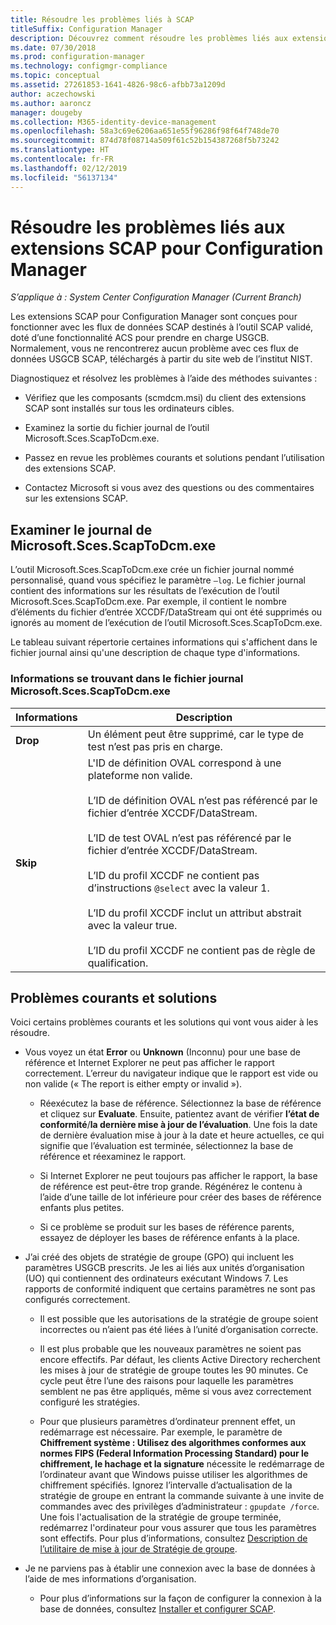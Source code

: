 ```yaml
---
title: Résoudre les problèmes liés à SCAP
titleSuffix: Configuration Manager
description: Découvrez comment résoudre les problèmes liés aux extensions SCAP pour Configuration Manager.
ms.date: 07/30/2018
ms.prod: configuration-manager
ms.technology: configmgr-compliance
ms.topic: conceptual
ms.assetid: 27261853-1641-4826-98c6-afbb73a1209d
author: aczechowski
ms.author: aaroncz
manager: dougeby
ms.collection: M365-identity-device-management
ms.openlocfilehash: 58a3c69e6206aa651e55f96286f98f64f748de70
ms.sourcegitcommit: 874d78f08714a509f61c52b154387268f5b73242
ms.translationtype: HT
ms.contentlocale: fr-FR
ms.lasthandoff: 02/12/2019
ms.locfileid: "56137134"
---
```

# <a name="troubleshoot-the-scap-extensions-for-configuration-manager"></a>Résoudre les problèmes liés aux extensions SCAP pour Configuration Manager

*S’applique à : System Center Configuration Manager (Current Branch)*

Les extensions SCAP pour Configuration Manager sont conçues pour fonctionner avec les flux de données SCAP destinés à l’outil SCAP validé, doté d’une fonctionnalité ACS pour prendre en charge USGCB. Normalement, vous ne rencontrerez aucun problème avec ces flux de données USGCB SCAP, téléchargés à partir du site web de l’institut NIST.

Diagnostiquez et résolvez les problèmes à l’aide des méthodes suivantes :  

- Vérifiez que les composants (scmdcm.msi) du client des extensions SCAP sont installés sur tous les ordinateurs cibles.  

- Examinez la sortie du fichier journal de l’outil Microsoft.Sces.ScapToDcm.exe.  

- Passez en revue les problèmes courants et solutions pendant l’utilisation des extensions SCAP.  

- Contactez Microsoft si vous avez des questions ou des commentaires sur les extensions SCAP.



## <a name="review-microsoftscesscaptodcmexe-log"></a>Examiner le journal de Microsoft.Sces.ScapToDcm.exe

L’outil Microsoft.Sces.ScapToDcm.exe crée un fichier journal nommé personnalisé, quand vous spécifiez le paramètre `–log`. Le fichier journal contient des informations sur les résultats de l’exécution de l’outil Microsoft.Sces.ScapToDcm.exe. Par exemple, il contient le nombre d’éléments du fichier d’entrée XCCDF/DataStream qui ont été supprimés ou ignorés au moment de l’exécution de l’outil Microsoft.Sces.ScapToDcm.exe.

Le tableau suivant répertorie certaines informations qui s'affichent dans le fichier journal ainsi qu'une description de chaque type d'informations.

### <a name="information-found-in-the-microsoftscesscaptodcmexe-log-file"></a>Informations se trouvant dans le fichier journal Microsoft.Sces.ScapToDcm.exe

| Informations | Description |
| --- | --- |
| **Drop** | Un élément peut être supprimé, car le type de test n’est pas pris en charge. |
| **Skip** | L'ID de définition OVAL correspond à une plateforme non valide. </br> </br> L’ID de définition OVAL n’est pas référencé par le fichier d’entrée XCCDF/DataStream.</br> </br> L’ID de test OVAL n’est pas référencé par le fichier d’entrée XCCDF/DataStream. </br> </br> L’ID du profil XCCDF ne contient pas d’instructions `@select` avec la valeur 1. </br> </br> L’ID du profil XCCDF inclut un attribut abstrait avec la valeur true. </br> </br> L’ID du profil XCCDF ne contient pas de règle de qualification.|



## <a name="common-problems-and-solutions"></a>Problèmes courants et solutions

Voici certains problèmes courants et les solutions qui vont vous aider à les résoudre.

- Vous voyez un état **Error** ou **Unknown** (Inconnu) pour une base de référence et Internet Explorer ne peut pas afficher le rapport correctement. L’erreur du navigateur indique que le rapport est vide ou non valide (« The report is either empty or invalid »).  

     - Réexécutez la base de référence. Sélectionnez la base de référence et cliquez sur **Evaluate**. Ensuite, patientez avant de vérifier **l’état de conformité**/**la dernière mise à jour de l’évaluation**. Une fois la date de dernière évaluation mise à jour à la date et heure actuelles, ce qui signifie que l’évaluation est terminée, sélectionnez la base de référence et réexaminez le rapport.  

     - Si Internet Explorer ne peut toujours pas afficher le rapport, la base de référence est peut-être trop grande. Régénérez le contenu à l’aide d’une taille de lot inférieure pour créer des bases de référence enfants plus petites.  

     - Si ce problème se produit sur les bases de référence parents, essayez de déployer les bases de référence enfants à la place.  

- J’ai créé des objets de stratégie de groupe (GPO) qui incluent les paramètres USGCB prescrits. Je les ai liés aux unités d’organisation (UO) qui contiennent des ordinateurs exécutant Windows 7. Les rapports de conformité indiquent que certains paramètres ne sont pas configurés correctement.  

     - Il est possible que les autorisations de la stratégie de groupe soient incorrectes ou n’aient pas été liées à l’unité d’organisation correcte.  

     - Il est plus probable que les nouveaux paramètres ne soient pas encore effectifs. Par défaut, les clients Active Directory recherchent les mises à jour de stratégie de groupe toutes les 90 minutes. Ce cycle peut être l’une des raisons pour laquelle les paramètres semblent ne pas être appliqués, même si vous avez correctement configuré les stratégies.  

     - Pour que plusieurs paramètres d’ordinateur prennent effet, un redémarrage est nécessaire. Par exemple, le paramètre de **Chiffrement système : Utilisez des algorithmes conformes aux normes FIPS (Federal Information Processing Standard) pour le chiffrement, le hachage et la signature** nécessite le redémarrage de l’ordinateur avant que Windows puisse utiliser les algorithmes de chiffrement spécifiés. Ignorez l’intervalle d’actualisation de la stratégie de groupe en entrant la commande suivante à une invite de commandes avec des privilèges d’administrateur : `gpupdate /force`. Une fois l'actualisation de la stratégie de groupe terminée, redémarrez l'ordinateur pour vous assurer que tous les paramètres sont effectifs. Pour plus d’informations, consultez [Description de l’utilitaire de mise à jour de Stratégie de groupe](https://support.microsoft.com/help/298444).

- Je ne parviens pas à établir une connexion avec la base de données à l’aide de mes informations d’organisation.  

     - Pour plus d’informations sur la façon de configurer la connexion à la base de données, consultez [Installer et configurer SCAP](/sccm/compliance/plan-design/scap/install-configure-scap).  
